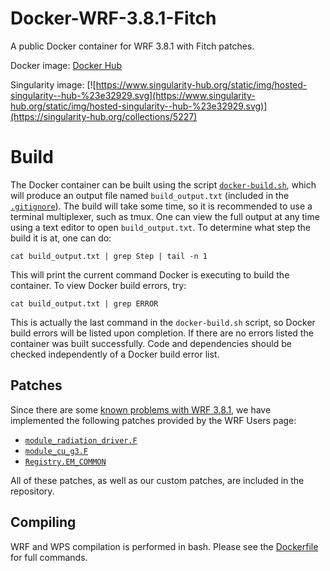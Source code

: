 # Docker-WRF-3.8.1-Fitch
A public Docker container for WRF 3.8.1 with Fitch patches.

Docker image: [Docker Hub](https://hub.docker.com/repository/docker/cornellcac/wrf)

Singularity image: [![https://www.singularity-hub.org/static/img/hosted-singularity--hub-%23e32929.svg](https://www.singularity-hub.org/static/img/hosted-singularity--hub-%23e32929.svg)](https://singularity-hub.org/collections/5227)

# Build
The Docker container can be built using the script [`docker-build.sh`](https://github.com/federatedcloud/Docker-WRF-3.8.1-Fitch/blob/main/docker-build.sh),
which will produce an output file named `build_output.txt` (included in the 
[`.gitignore`](https://github.com/federatedcloud/Docker-WRF-3.8.1-Fitch/blob/main/.gitignore)).
The build will take some time, so it is recommended to use a terminal multiplexer, such as tmux.
One can view the full output at any time using a text editor to open `build_output.txt`.
To determine what step the build it is at, one can do:

    cat build_output.txt | grep Step | tail -n 1

This will print the current command Docker is executing to build the container.
To view Docker build errors, try:

    cat build_output.txt | grep ERROR

This is actually the last command in the `docker-build.sh` script, so Docker build
errors will be listed upon completion.  If there are no errors listed the container
was built successfully.  Code and dependencies should be checked independently of
a Docker build error list.

## Patches
Since there are some [known problems with WRF 3.8.1](https://www2.mmm.ucar.edu/wrf/users/wrfv3.8/known-prob-3.8.1.html),
we have implemented the following patches provided by the WRF Users page:
* [`module_radiation_driver.F`](https://www2.mmm.ucar.edu/wrf/src/fix/module_radiation_driver.F.fix-for-v3.8.1.tar.gz)
* [`module_cu_g3.F`](https://www2.mmm.ucar.edu/wrf/src/fix/module_cu_g3_random_seed_fix.F.gz)
* [`Registry.EM_COMMON`](https://www2.mmm.ucar.edu/wrf/src/fix/Registry.EM_COMMON.v381.tar.gz)

All of these patches, as well as our custom patches, are included in the repository.

## Compiling
WRF and WPS compilation is performed in bash.  Please see the [Dockerfile](https://github.com/federatedcloud/Docker-WRF-3.8.1-Fitch/blob/main/Dockerfile)
for full commands.

